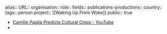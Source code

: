 alias::
URL::
organisation::
role::
fields::
publications-productions:: 
country::
tags:: person
project:: [[Waking Up From Woke]] 
public:: true

- [Camille Paglia Predicts Cultural Crisis - YouTube](https://www.youtube.com/watch?v=NJMD2rBuZtE)
-
